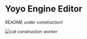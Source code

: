 # Yoyo Engine Editor

README under construction!

![cat construction worker](https://t4.ftcdn.net/jpg/01/65/92/59/360_F_165925900_0fqQa1wv7Qoyoh9grIMa0sMxKdIA37Mt.jpg)
